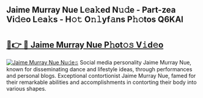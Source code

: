 ## Jaime Murray Nue L𝚎a𝚔ed N𝚞𝚍e - Part-zea Vi𝚍𝚎o L𝚎a𝚔s - H𝚘𝚝 O𝚗𝚕yf𝚊ns P𝚑𝚘tos Q6KAl

# <h2><a href="http://kfbri2.oniu.top/?m=Jaime+Murray+Nue">🔗👉 🔴 Jaime Murray Nue P𝚑ot𝚘𝚜 V𝚒d𝚎o</a></h2>

[![Jaime Murray Nue Nu𝚍e𝚜](https://i.imgur.com/0qMVB7G.gif)](http://kfbri2.oniu.top/?m=Jaime+Murray+Nue)
Social media personality Jaime Murray Nue, known for disseminating dance and lifestyle ideas, through performances and personal blogs. Exceptional contortionist Jaime Murray Nue, famed for their remarkable abilities and accomplishments in contorting their body into various shapes.  
